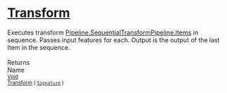 # [Transform](./SequentialTransformPipeline-100663511.md)

Executes transform [Pipeline.SequentialTransformPipeline.Items](https://github.com/hargitomi97/sigstat/blob/master/docs/md/.md) in sequence.  Passes input features for each.  Output is the output of the last Item in the sequence.
<br><br>
Returns<img width=542/>Name
<br>
<sub>[Void](https://docs.microsoft.com/en-us/dotnet/api/System.Void)</sub><img width=500/><sub>[Transform](./SequentialTransformPipeline-100663511.md) ( [`Signature`](./../../Signature.md) )</sub><br>


